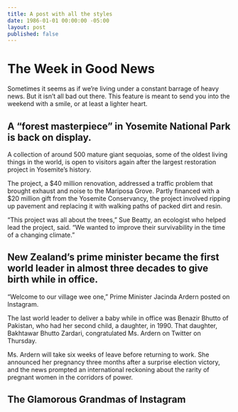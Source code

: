 ```yaml
---
title: A post with all the styles
date: 1986-01-01 00:00:00 -05:00
layout: post
published: false
---
```


# The Week in Good News

Sometimes it seems as if we’re living under a constant barrage of heavy news. But it isn’t all bad out there. This feature is meant to send you into the weekend with a smile, or at least a lighter heart. 

## A “forest masterpiece” in Yosemite National Park is back on display.

A collection of around 500 mature giant sequoias, some of the oldest living things in the world, is open to visitors again after the largest restoration project in Yosemite’s history.

The project, a $40 million renovation, addressed a traffic problem that brought exhaust and noise to the Mariposa Grove. Partly financed with a $20 million gift from the Yosemite Conservancy, the project involved ripping up pavement and replacing it with walking paths of packed dirt and resin.

“This project was all about the trees,” Sue Beatty, an ecologist who helped lead the project, said. “We wanted to improve their survivability in the time of a changing climate.”

## New Zealand’s prime minister became the first world leader in almost three decades to give birth while in office.

“Welcome to our village wee one,” Prime Minister Jacinda Ardern posted on Instagram.

The last world leader to deliver a baby while in office was Benazir Bhutto of Pakistan, who had her second child, a daughter, in 1990. That daughter, Bakhtawar Bhutto Zardari, congratulated Ms. Ardern on Twitter on Thursday.

Ms. Ardern will take six weeks of leave before returning to work. She announced her pregnancy three months after a surprise election victory, and the news prompted an international reckoning about the rarity of pregnant women in the corridors of power.

## The Glamorous Grandmas of Instagram